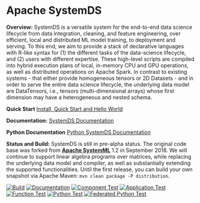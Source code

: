 <!--
{% comment %}
Licensed to the Apache Software Foundation (ASF) under one or more
contributor license agreements.  See the NOTICE file distributed with
this work for additional information regarding copyright ownership.
The ASF licenses this file to you under the Apache License, Version 2.0
(the "License"); you may not use this file except in compliance with
the License.  You may obtain a copy of the License at

http://www.apache.org/licenses/LICENSE-2.0

Unless required by applicable law or agreed to in writing, software
distributed under the License is distributed on an "AS IS" BASIS,
WITHOUT WARRANTIES OR CONDITIONS OF ANY KIND, either express or implied.
See the License for the specific language governing permissions and
limitations under the License.
{% end comment %}
-->

# Apache SystemDS

**Overview:** SystemDS is a versatile system for the end-to-end data science lifecycle from data integration, cleaning,
and feature engineering, over efficient, local and distributed ML model training, to deployment and serving. To this
end, we aim to provide a stack of declarative languages with R-like syntax for (1) the different tasks of the data-science
lifecycle, and (2) users with different expertise. These high-level scripts are compiled into hybrid execution plans of 
local, in-memory CPU and GPU operations, as well as distributed operations on Apache Spark. In contrast to existing 
systems - that either provide homogeneous tensors or 2D Datasets - and in order to serve the entire data science lifecycle,
the underlying data model are DataTensors, i.e., tensors (multi-dimensional arrays) whose first dimension may have a 
heterogeneous and nested schema.

**Quick Start** [Install, Quick Start and Hello World](https://apache.github.io/systemml/site/install.html)

**Documentation:** [SystemDS Documentation](https://apache.github.io/systemml/)

**Python Documentation** [Python SystemDS Documentation](https://apache.github.io/systemml/api/python/index.html)

**Status and Build:** SystemDS is still in pre-alpha status. The original code base was forked from 
[**Apache SystemML**](http://systemml.apache.org/) 1.2 in September 2018. We will continue to support linear algebra 
programs over matrices, while replacing the underlying data model and compiler, as well as substantially extending the 
supported functionalities. Until the first release, you can build your own snapshot via Apache Maven:
 `mvn clean package -P distribution`.
  
[![Build](https://github.com/apache/systemml/workflows/Build/badge.svg?branch=master&event=push)](https://github.com/apache/systemml/actions?query=workflow%3A%22Build%22+branch%3Amaster+event%3Apush)
[![Documentation](https://github.com/apache/systemml/workflows/Documentation/badge.svg?branch=master&event=push)](https://github.com/apache/systemml/actions?query=workflow%3ADocumentation+branch%3Amaster+event%3Apush)
[![Component Test](https://github.com/apache/systemml/workflows/Component%20Test/badge.svg?branch=master&event=push)](https://github.com/apache/systemml/actions?query=workflow%3A%22Component+Test%22+branch%3Amaster+event%3Apush)
[![Application Test](https://github.com/apache/systemml/workflows/Application%20Test/badge.svg?branch=master&event=push)](https://github.com/apache/systemml/actions?query=workflow%3A%22Application+Test%22+branch%3Amaster+event%3Apush)
[![Function Test](https://github.com/apache/systemml/workflows/Function%20Test/badge.svg?branch=master&event=push)](https://github.com/apache/systemml/actions?query=workflow%3A%22Function+Test%22+branch%3Amaster+event%3Apush)
[![Python Test](https://github.com/apache/systemml/workflows/Python%20Test/badge.svg?branch=master&event=push)](https://github.com/apache/systemml/actions?query=workflow%3A%22Python+Test%22+branch%3Amaster+event%3Apush)
[![Federated Python Test](https://github.com/apache/systemml/workflows/Federated%20Python%20Test/badge.svg?branch=master&event=push)](https://github.com/apache/systemml/actions?query=workflow%3A%22Federated+Python+Test%22+branch%3Amaster+event%3Apush)
